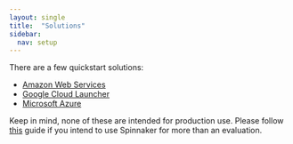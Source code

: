 ```yaml
---
layout: single
title:  "Solutions"
sidebar:
  nav: setup
---
```


There are a few quickstart solutions:

* [Amazon Web Services](https://aws.amazon.com/about-aws/whats-new/2016/08/netflix-oss-spinnaker-on-the-aws-cloud-quick-start-reference-deployment/)
* [Google Cloud Launcher](https://cloud.google.com/launcher/solution/click-to-deploy-images/spinnaker?q=spinnaker) 
* [Microsoft Azure](https://aka.ms/azspinnaker)

Keep in mind, none of these are intended for production use. Please follow
[this](/setup/install/) guide if you intend to use Spinnaker for 
more than an evaluation.

